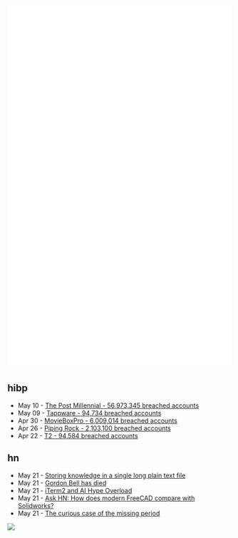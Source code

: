 ![Metrics](https://raw.githubusercontent.com/phixion/phixion/master/metrics.svg)

## hibp

<!--
for https://github.com/phixion/phixion/blob/main/.github/workflows/feeds.yml
-->
<!--START_SECTION:haveibeenpwnd-->
- May 10 - [The Post Millennial - 56,973,345 breached accounts](https://haveibeenpwned.com/PwnedWebsites#ThePostMillennial)
- May 09 - [Tappware - 94,734 breached accounts](https://haveibeenpwned.com/PwnedWebsites#Tappware)
- Apr 30 - [MovieBoxPro - 6,009,014 breached accounts](https://haveibeenpwned.com/PwnedWebsites#MovieBoxPro)
- Apr 26 - [Piping Rock - 2,103,100 breached accounts](https://haveibeenpwned.com/PwnedWebsites#PipingRock)
- Apr 22 - [T2 - 94,584 breached accounts](https://haveibeenpwned.com/PwnedWebsites#T2)
<!--END_SECTION:haveibeenpwnd-->

## hn

<!--
for https://github.com/phixion/phixion/blob/main/.github/workflows/feeds.yml
-->
<!--START_SECTION:hn-->
- May 21 - [Storing knowledge in a single long plain text file](https://breckyunits.com/scrollsets.html)
- May 21 - [Gordon Bell has died](https://arstechnica.com/gadgets/2024/05/gordon-bell-an-architect-of-our-digital-age-dies-at-age-89/)
- May 21 - [iTerm2 and AI Hype Overload](https://xeiaso.net/notes/2024/ai-hype/)
- May 21 - [Ask HN: How does modern FreeCAD compare with Solidworks?](https://news.ycombinator.com/item?id=40432337)
- May 21 - [The curious case of the missing period](https://tjaart.substack.com/p/the-curious-case-of-the-missing-period)
<!--END_SECTION:hn-->

<!--
for https://yhype.me
-->
![](https://hit.yhype.me/github/profile?user_id=13013670)
